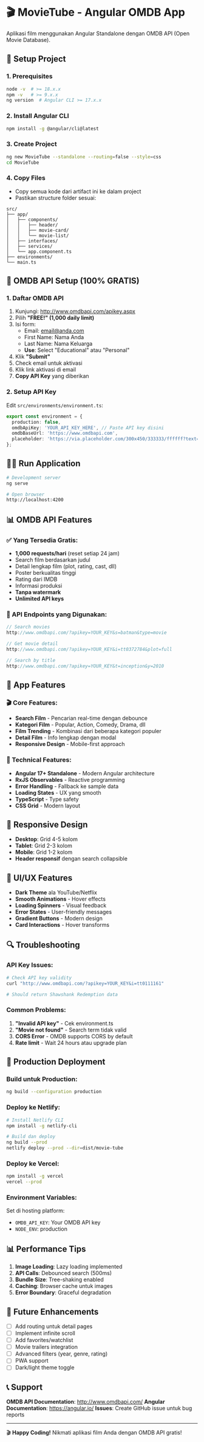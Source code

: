 
# 🎬 MovieTube - Angular OMDB App

Aplikasi film menggunakan Angular Standalone dengan OMDB API (Open Movie Database).

## 🚀 Setup Project

### 1. Prerequisites
```bash
node -v  # >= 18.x.x
npm -v   # >= 9.x.x
ng version  # Angular CLI >= 17.x.x
```

### 2. Install Angular CLI
```bash
npm install -g @angular/cli@latest
```

### 3. Create Project
```bash
ng new MovieTube --standalone --routing=false --style=css
cd MovieTube
```

### 4. Copy Files
- Copy semua kode dari artifact ini ke dalam project
- Pastikan structure folder sesuai:
```
src/
├── app/
│   ├── components/
│   │   ├── header/
│   │   ├── movie-card/
│   │   └── movie-list/
│   ├── interfaces/
│   ├── services/
│   └── app.component.ts
├── environments/
└── main.ts
```

## 🔑 OMDB API Setup (100% GRATIS)

### 1. Daftar OMDB API
1. Kunjungi: http://www.omdbapi.com/apikey.aspx
2. Pilih **"FREE!" (1,000 daily limit)**
3. Isi form:
   - Email: email@anda.com
   - First Name: Nama Anda
   - Last Name: Nama Keluarga
   - **Use**: Select "Educational" atau "Personal"
4. Klik **"Submit"**
5. Check email untuk aktivasi
6. Klik link aktivasi di email
7. **Copy API Key** yang diberikan

### 2. Setup API Key
Edit `src/environments/environment.ts`:
```typescript
export const environment = {
  production: false,
  omdbApiKey: 'YOUR_API_KEY_HERE', // Paste API key disini
  omdbBaseUrl: 'https://www.omdbapi.com',
  placeholder: 'https://via.placeholder.com/300x450/333333/ffffff?text=No+Poster'
};
```

## 🏃‍♂️ Run Application

```bash
# Development server
ng serve

# Open browser
http://localhost:4200
```

## 📊 OMDB API Features

### ✅ Yang Tersedia Gratis:
- **1,000 requests/hari** (reset setiap 24 jam)
- Search film berdasarkan judul
- Detail lengkap film (plot, rating, cast, dll)
- Poster berkualitas tinggi
- Rating dari IMDB
- Informasi produksi
- **Tanpa watermark**
- **Unlimited API keys**

### 🎯 API Endpoints yang Digunakan:
```typescript
// Search movies
http://www.omdbapi.com/?apikey=YOUR_KEY&s=batman&type=movie

// Get movie detail  
http://www.omdbapi.com/?apikey=YOUR_KEY&i=tt0372784&plot=full

// Search by title
http://www.omdbapi.com/?apikey=YOUR_KEY&t=inception&y=2010
```

## 🔧 App Features

### 🎬 Core Features:
- **Search Film** - Pencarian real-time dengan debounce
- **Kategori Film** - Popular, Action, Comedy, Drama, dll
- **Film Trending** - Kombinasi dari beberapa kategori populer
- **Detail Film** - Info lengkap dengan modal
- **Responsive Design** - Mobile-first approach

### 🚀 Technical Features:
- **Angular 17+ Standalone** - Modern Angular architecture
- **RxJS Observables** - Reactive programming
- **Error Handling** - Fallback ke sample data
- **Loading States** - UX yang smooth
- **TypeScript** - Type safety
- **CSS Grid** - Modern layout

## 📱 Responsive Design

- **Desktop**: Grid 4-5 kolom
- **Tablet**: Grid 2-3 kolom  
- **Mobile**: Grid 1-2 kolom
- **Header responsif** dengan search collapsible

## 🎨 UI/UX Features

- **Dark Theme** ala YouTube/Netflix
- **Smooth Animations** - Hover effects
- **Loading Spinners** - Visual feedback
- **Error States** - User-friendly messages
- **Gradient Buttons** - Modern design
- **Card Interactions** - Hover transforms

## 🔍 Troubleshooting

### API Key Issues:
```bash
# Check API key validity
curl "http://www.omdbapi.com/?apikey=YOUR_KEY&i=tt0111161"

# Should return Shawshank Redemption data
```

### Common Problems:
1. **"Invalid API key"** - Cek environment.ts
2. **"Movie not found"** - Search term tidak valid
3. **CORS Error** - OMDB supports CORS by default
4. **Rate limit** - Wait 24 hours atau upgrade plan

## 🚀 Production Deployment

### Build untuk Production:
```bash
ng build --configuration production
```

### Deploy ke Netlify:
```bash
# Install Netlify CLI
npm install -g netlify-cli

# Build dan deploy
ng build --prod
netlify deploy --prod --dir=dist/movie-tube
```

### Deploy ke Vercel:
```bash
npm install -g vercel
vercel --prod
```

### Environment Variables:
Set di hosting platform:
- `OMDB_API_KEY`: Your OMDB API key
- `NODE_ENV`: production

## 📊 Performance Tips

1. **Image Loading**: Lazy loading implemented
2. **API Calls**: Debounced search (500ms)
3. **Bundle Size**: Tree-shaking enabled
4. **Caching**: Browser cache untuk images
5. **Error Boundary**: Graceful degradation

## 🔮 Future Enhancements

- [ ] Add routing untuk detail pages
- [ ] Implement infinite scroll
- [ ] Add favorites/watchlist
- [ ] Movie trailers integration
- [ ] Advanced filters (year, genre, rating)
- [ ] PWA support
- [ ] Dark/light theme toggle

## 📞 Support

**OMDB API Documentation**: http://www.omdbapi.com/
**Angular Documentation**: https://angular.io/
**Issues**: Create GitHub issue untuk bug reports

---

🎬 **Happy Coding!** Nikmati aplikasi film Anda dengan OMDB API gratis!
